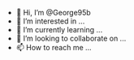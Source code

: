 - 👋 Hi, I’m @George95b
- 👀 I’m interested in ...
- 🌱 I’m currently learning ...
- 💞️ I’m looking to collaborate on ...
- 📫 How to reach me ...

<!---
George95b/George95b is a ✨ special ✨ repository because its `README.md` (this file) appears on your GitHub profile.
You can click the Preview link to take a look at your changes.
--->
